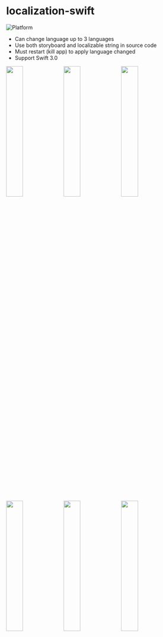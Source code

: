 # localization-swift
![Platform](https://img.shields.io/badge/platform-ios-lightgrey.svg?style=flat)
- Can change language up to 3 languages
- Use both storyboard and localizable string in source code
- Must restart (kill app) to apply language changed
- Support Swift 3.0

<img src="https://lh3.googleusercontent.com/ujKu7Np-ddBYX1K622cPwSW6PbLwEdWdlA_OsTBVdfIBx0p814SypKQ1lAsJpGXINPwIv_njeMa9fphvgvYvcxdDE51TF2szUg3KHozINbp7AxlWkWou7jfiX1TjdXqR88aWjKQMnHo9NudcXALhAsnFZ17VbVakSkWcGpVc4kplXh3bBgT6o9HtnDs1obzKWa5qxBiQ1OBGSm7uHRGDEcI452iAfxn86Hr0dBmuWkc8yM2fSCd7apd0RIRau4fL0kl_9wzQAdUrg88ddsARcIzXIrpskkbwFA4lh3en6YNAZBAjtB8WcaefOKCdDSoj03QLSkIFLzIs8bINuVVza-IN2vG4qoFSZDJseFWEBVKgdzJgfiAA6vwvLyak4xEYZYHyHLsZGWKuqh31Sz1To9GKcVA-U8PZAax7S5MjWshaHppP3J7Gy3mYqt4IzkyEnc3nO7HOY2IqsLLX-FjcQyN3XpGstWRFrfHTg8TVuqshi7mKNVUKbSiRNNsO2qe7CzMIkTzlCDl_5zbG9KqtmcvHq3_IjVfGmteA94tGsgcpYO-gkAeLHg-HylBrR9fiNyow6tsybSZDjOIs-AKfEL8DFbTJWl7U0oQw1puBIii72-g9=w403-h716-no" width="30%"></img> 
<img src="https://lh3.googleusercontent.com/GwsRYiZnDJ_9bOycl3fOIQvr_BhKaSyF2dJflNyDmOj60lRQvnhk6A7xKmGuPjIq3HrJKDqsBeanBz6eRrbvOYIrpbr1l6ZpovGdyusX2LIHfoeiwwIOfMP6iPZE1aJUCt63MmtcWJtf6glG-Ob0PulwqSY0tU8YSEF58O5SuOIW-uhOY2qgklGFsHXVKtWWEuaIwLup6eJOGugJnAv1_RvAPDaTI2mgXvmr-vRTRpYkRlGrJ6-HyUsoC6zaFWNJM76eGJDd-HMFeyUfRNVt2t689C14Kr_HRhAA3-OeGxbHEvOijFT6TIkSW6mPTrPTA-MqDDtRMeaaUkGz-pbDYNHSfTcthrI835I5EwnZ7mOd4q01xoe-Pd4KnHRJWVt0vYPWOjvo7mKNLw4Zj0uP_aQRjb5O5Ma7L74LdS-ps5be_fNV2TYnrSUKeACBmRRYcZ1oEKz4GL5_GEzvPopdzzZC1nYfS6Qtec8U19U4nCLqoBwNREmeF5JEDaYmUV81I148t-5Biao8zwU6SMRRUmsXNUNipFPs3YPg4RrlVuysHs5Wtxs3do4Vvbo5nWGERecQ7dbV7YCswafduhnYN-tlpxzMJrJwWPpSXIgrpJn7mxAl=w403-h716-no" width="30%"></img> 
<img src="https://lh3.googleusercontent.com/DnNN-M2X5oePtS40EEHb3yMc3onTuLRcHRAxEZLv7oNTSzqIvIOnQ9Amde44Bpb2xCLBqstQRZFB9U5c7yZS8FV-HBNpGHfeBccEVfmSaVk_OohLnmZQXLIzGU9J72VOcUD4zYqTpluAq1Bpn7OMndysY4Ez0Xoq2f6s-YeTCcKW7MUTEpTwUuAt-HkrjeemcLyI8i4Mlj-5lyolBPO25sEI_4KeXNbc5rXEVezr9It8E-YOVWpVsMFdfd_rgQ1ipL4qGfSNdRgCUuAjDmf5Kav3gzZ2ozLIs2-mfdABBI9aWTLBRpQCW3c34fk6oYGoeyvtBPXeohKNIC_KysO2Z722XfyG5h8KluTWXCNSCPiM--3DkNBJBGSwDClPFTqj_GwTK2Y27ILPg1fo7xt1QOVQ8N2vc7a2SsWTwFysgqZ8OtKCPL1pGzwyILRoG54BQBxrOUlQpS3SubOHpiXd26D2FsEA2GE4gE_VFPzqQ0RuXPCIdQSJg0LfUOfz-4Pgdy4muFGNRbZZyouzQpzhJCzXwRNOVALLN0lq9HCgaRn5jFOOznNIDQ9tydvJb_Ob0CZbU4Vdh1wVX7I9ZXR_cEu3D2ZrItT0w0nVhWQIMXCga_Yt=w403-h716-no" width="30%"></img> 
<img src="https://lh3.googleusercontent.com/LCtC9vgXwsT45Zu2cTRgEibKdHHxe6T2AIltANciFry1CsPGFQl5POOksWXj22eM7z2KrieNxYPayD9W_Kwy7X6untgjUKfs700Uv9oe_UDblK5ajSf5NflkOGayGfclH7BY09KOkOA64gw4dohjtGZxyVg0PZohzMUE84ho9SOgSNKySutFNDuAS_Schajwat-YmpHHULK5DI3S9_AL_powKeYzPgAO-3ecQcHJe73lrdNi7h5tFgha2iuWeXUUl1YxOUeEmzmgYOVl0mpqSWsB-1l6Zq44vo8-QTgIB4YrN1_welcE9J0EKyb5ub7isZF-8yzYJFaQw7u-CRKdQOXHZdan4NhZmd59HoSbYNbSP5vUMIpd8WY8AkLAV5-DUbqREhJZvVOymJoLGbg5ILYfVDuyv1njNEz1W3_HvFRkXu8g7YB4jlW59q6pTD4s-KKynL6UGRkYSVv3DYdjHWwwLaAMnzBeq_lIXJDSgED2I03Jcb29MONBu-Mfup8xwDyMqca0paSBqC3qVC3S-ang6pWgrD5h-gJqC7dDgXG0dWC4eOl0T-ubs4hCCiVkgWmHT5zZG7T5hLM-URlRlqzqNjt7prsXw5YvUlMgCAXt4EmA=w403-h716-no" width="30%"></img>
<img src="https://lh3.googleusercontent.com/lqJ4afPNF90yyLZKGKEWfTe8dayorbtOePvIutEsYYDGR16XzCNQShZEQYXgnn7TjOURGSoREjwuHp8FO0h6BFTPWNbxgcoKbaN_OEI7VdR0Te6296IeoRpvEd-uFtZuq5BoQCNgcp5RvyjKhxJHeV-sMIJWmA2_BuGdMNTmpwZ6CxH4ITnxmTSAEWvYf3jccktwXgSkr1X1bj88NuJTihuICGenTnFzJeGG0AmBdo2npoRs9tn_Oel-rgOgXvEqxIPSWqIWrlXiOHULRtfKdacZ3eeCJCcKePQe3_YI4ODLU-Y7MjjCf-p3pVrrZgHDE_A0suJwT5gssQkobwh-hhJE6RFqTywADpEdg9Bk_c-fN4ZCwDYQsFIodi-24WiS-ZHokfsBqabQ7eS-3qvnTgPRyOZm7FkPVpLvkcugpQSBt8MSD5i6XGfKU-LjyL5OWNL87hNtI5UsYiZi6Kx0Ze8Bz5s94kHSQQ1IvKNBsDjJcMdd8Abcy1g3t44Rw3qnBJoggwJDjir6ld63Q5oCtmDNOk-fXIVS94_r93nMI_i1jhfsp7h5L8L2eE9P_RJqYPNc6is2OBzT1Q1GpXLrAJsfbBCx0wKbZUKBIcsXQvqaHYJ7=w403-h716-no" width="30%"></img> 
<img src="https://lh3.googleusercontent.com/lpYxSBU58u55D2QjYWCyMLng7jz3d-OCbCnzHH1DmVOO1kGZ-bVIbxBnyxlsDDGAbpvDfthYa7oxz6obPjtZLA8oAHqCQnTVL65rIbV_sgNlHJm9u2t9jke_9T9ucdZm67rW56-WtnO_j09wbQGrC8Fbe01FEV6MaGW_23D_Vv_w946AWOn9LAYAWQ2wIQ1w4Onj6yIho4q8tKu1Oxb4Y23S4rmpfoxTEEobxh-PbiD46u6M6BUTIrAYQwAYfkevSni0CrYVndNyvq_eHuQ47WeEJZ7bmqR6xu2tcFayGzeB5jtBYRPm0dUSxg3LZLjMzgFmtm04XCVgz3qyBrNUvT3_GiFMGk2BtFAu0Z2E3zQOIPt50X4bUI_G4UrXB6DufglERUkIGtXP21NXLheTZ3yUPzcjUr5fXRf9el6DR2Hod6m7aTpyYqSwbqWBZEYDWBGZ28uHeDxoqA-mO7oaidXwZ83aLENNXvV9ZpGk0qCrWHx4nOxckp6mL6QoMJUW6s4tPbbJhhKk_95mp3zETJmiMA8IsAWaDTFSNQ19QyqgjeSQV3-Oa_Fthhas0maTeWZ12qFMVCcT7wxzm8xiqUQlf92zbufqkFa7tfp9uI8jJeh3=w403-h716-no" width="30%"></img> 
